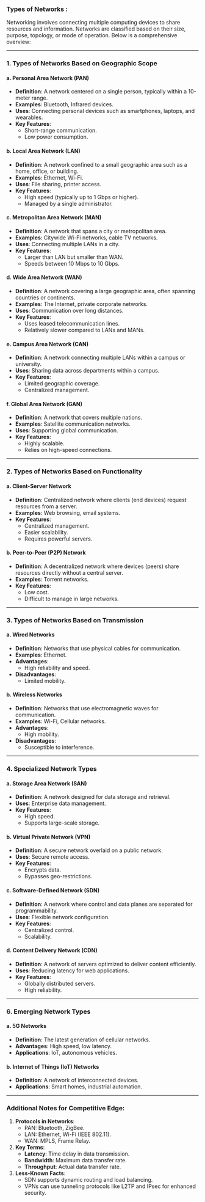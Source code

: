 ### Types of Networks : 

Networking involves connecting multiple computing devices to share resources and information. Networks are classified based on their size, purpose, topology, or mode of operation. Below is a comprehensive overview:

---

### 1. **Types of Networks Based on Geographic Scope**
#### a. **Personal Area Network (PAN)**
   - **Definition**: A network centered on a single person, typically within a 10-meter range.
   - **Examples**: Bluetooth, Infrared devices.
   - **Uses**: Connecting personal devices such as smartphones, laptops, and wearables.
   - **Key Features**:
     - Short-range communication.
     - Low power consumption.

#### b. **Local Area Network (LAN)**
   - **Definition**: A network confined to a small geographic area such as a home, office, or building.
   - **Examples**: Ethernet, Wi-Fi.
   - **Uses**: File sharing, printer access.
   - **Key Features**:
     - High speed (typically up to 1 Gbps or higher).
     - Managed by a single administrator.

#### c. **Metropolitan Area Network (MAN)**
   - **Definition**: A network that spans a city or metropolitan area.
   - **Examples**: Citywide Wi-Fi networks, cable TV networks.
   - **Uses**: Connecting multiple LANs in a city.
   - **Key Features**:
     - Larger than LAN but smaller than WAN.
     - Speeds between 10 Mbps to 10 Gbps.

#### d. **Wide Area Network (WAN)**
   - **Definition**: A network covering a large geographic area, often spanning countries or continents.
   - **Examples**: The Internet, private corporate networks.
   - **Uses**: Communication over long distances.
   - **Key Features**:
     - Uses leased telecommunication lines.
     - Relatively slower compared to LANs and MANs.

#### e. **Campus Area Network (CAN)**
   - **Definition**: A network connecting multiple LANs within a campus or university.
   - **Uses**: Sharing data across departments within a campus.
   - **Key Features**:
     - Limited geographic coverage.
     - Centralized management.

#### f. **Global Area Network (GAN)**
   - **Definition**: A network that covers multiple nations.
   - **Examples**: Satellite communication networks.
   - **Uses**: Supporting global communication.
   - **Key Features**:
     - Highly scalable.
     - Relies on high-speed connections.

---

### 2. **Types of Networks Based on Functionality**
#### a. **Client-Server Network**
   - **Definition**: Centralized network where clients (end devices) request resources from a server.
   - **Examples**: Web browsing, email systems.
   - **Key Features**:
     - Centralized management.
     - Easier scalability.
     - Requires powerful servers.

#### b. **Peer-to-Peer (P2P) Network**
   - **Definition**: A decentralized network where devices (peers) share resources directly without a central server.
   - **Examples**: Torrent networks.
   - **Key Features**:
     - Low cost.
     - Difficult to manage in large networks.

---

### 3. **Types of Networks Based on Transmission**
#### a. **Wired Networks**
   - **Definition**: Networks that use physical cables for communication.
   - **Examples**: Ethernet.
   - **Advantages**:
     - High reliability and speed.
   - **Disadvantages**:
     - Limited mobility.

#### b. **Wireless Networks**
   - **Definition**: Networks that use electromagnetic waves for communication.
   - **Examples**: Wi-Fi, Cellular networks.
   - **Advantages**:
     - High mobility.
   - **Disadvantages**:
     - Susceptible to interference.

---

### 4. **Specialized Network Types**
#### a. **Storage Area Network (SAN)**
   - **Definition**: A network designed for data storage and retrieval.
   - **Uses**: Enterprise data management.
   - **Key Features**:
     - High speed.
     - Supports large-scale storage.

#### b. **Virtual Private Network (VPN)**
   - **Definition**: A secure network overlaid on a public network.
   - **Uses**: Secure remote access.
   - **Key Features**:
     - Encrypts data.
     - Bypasses geo-restrictions.

#### c. **Software-Defined Network (SDN)**
   - **Definition**: A network where control and data planes are separated for programmability.
   - **Uses**: Flexible network configuration.
   - **Key Features**:
     - Centralized control.
     - Scalability.

#### d. **Content Delivery Network (CDN)**
   - **Definition**: A network of servers optimized to deliver content efficiently.
   - **Uses**: Reducing latency for web applications.
   - **Key Features**:
     - Globally distributed servers.
     - High reliability.

---

### 6. **Emerging Network Types**
#### a. **5G Networks**
   - **Definition**: The latest generation of cellular networks.
   - **Advantages**: High speed, low latency.
   - **Applications**: IoT, autonomous vehicles.

#### b. **Internet of Things (IoT) Networks**
   - **Definition**: A network of interconnected devices.
   - **Applications**: Smart homes, industrial automation.

---

### Additional Notes for Competitive Edge:
1. **Protocols in Networks**:
   - PAN: Bluetooth, ZigBee.
   - LAN: Ethernet, Wi-Fi (IEEE 802.11).
   - WAN: MPLS, Frame Relay.
2. **Key Terms**:
   - **Latency**: Time delay in data transmission.
   - **Bandwidth**: Maximum data transfer rate.
   - **Throughput**: Actual data transfer rate.
3. **Less-Known Facts**:
   - SDN supports dynamic routing and load balancing.
   - VPNs can use tunneling protocols like L2TP and IPsec for enhanced security.
